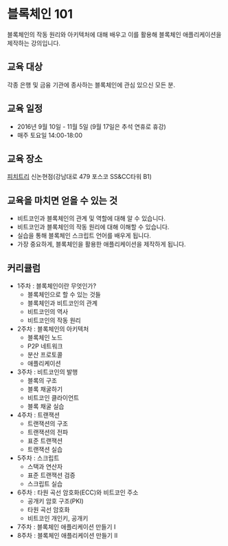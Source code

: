 # 블록체인 101
블록체인의 작동 원리와 아키텍처에 대해 배우고 이를 활용해 블록체인 애플리케이션을 제작하는 강의입니다.

## 교육 대상
각종 은행 및 금융 기관에 종사하는 블록체인에 관심 있으신 모든 분.

## 교육 일정
* 2016년 9월 10일 - 11월 5일 (9월 17일은 추석 연휴로 휴강)
* 매주 토요일 14:00-18:00

## 교육 장소
[피치트리](http://www.peachtree.kr) 신논현점(강남대로 479 포스코 SS&CC타워 B1)

## 교육을 마치면 얻을 수 있는 것
* 비트코인과 블록체인의 관계 및 역할에 대해 알 수 있습니다.
* 비트코인과 블록체인의 작동 원리에 대해 이해할 수 있습니다.
* 실습을 통해 블록체인 스크립트 언어를 배우게 됩니다.
* 가장 중요하게, 블록체인을 활용한 애플리케이션을 제작하게 됩니다.

## 커리큘럼
* 1주차 : 블록체인이란 무엇인가?
    * 블록체인으로 할 수 있는 것들
    * 블록체인과 비트코인의 관계
    * 비트코인의 역사
    * 비트코인의 작동 원리
* 2주차 : 블록체인의 아키텍처
    * 블록체인 노드
    * P2P 네트워크
    * 분산 프로토콜
    * 애플리케이션
* 3주차 : 비트코인의 발행
    * 블록의 구조
    * 블록 채굴하기
    * 비트코인 클라이언트
    * 블록 채굴 실습
* 4주차 : 트랜잭션
    * 트랜잭션의 구조
    * 트랜잭션의 전파
    * 표준 트랜잭션
    * 트랜잭션 실습
* 5주차 : 스크립트
    * 스택과 연산자
    * 표준 트랜잭션 검증
    * 스크립트 실습
* 6주차 : 타원 곡선 암호화(ECC)와 비트코인 주소
    * 공개키 암호 구조(PKI)
    * 타원 곡선 암호화
    * 비트코인 개인키, 공개키
* 7주차 : 블록체인 애플리케이션 만들기 I
* 8주차 : 블록체인 애플리케이션 만들기 II

